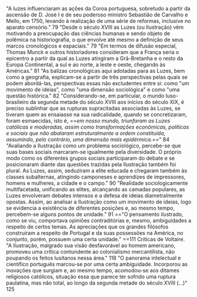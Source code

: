 "A luzes influenciaram as ações da Coroa portuguesa, sobretudo a partir da ascensão de D. José I e de seu poderoso ministro Sebastião de Carvalho e Mello, em 1750, levando à realização de uma série de reformas, inclusive no aparato censório." 79
"Desde o século XVIII as Luzes (ou Ilustração) vêm motivando a preocupação das ciências humanas e sendo objeto de polêmica na historiografia, o que envolve até mesmo a definição de seus marcos cronológicos e espaciais." 79
"Em termos de difusão especial, Thomas Munck e outros historiadores consideram que a França seria o epicentro a partir da qual as Luzes atingiram a Grã-Bretanha e o resto da Europa Continental, a sul e ao norte, a leste e oeste, chegando às Américas." 81
"As balizas cronológicas aqui adotadas para as Luzes, bem como a geografia, explicam-se a partir de três perspectivas pelas quais se podem abordá-las, perspectivas essas não excludentes entre si: como "um movimento de ideias", como "uma dimensão sociológica" e como "uma questão histórica." 82
"Considerando-se, em particular, o mundo luso-brasileiro da segunda metade do século XVIII aos inícios do século XIX, é preciso sublinhar que as rupturas supracitadas associadas às Luzes, se tiveram quem as ensaiasse na sua radicalidade, quando se concretizaram, foram esmaecidas, isto é, *==em nosso mundo, triunfaram as Luzes católicas e moderadas, assim como transformações econômicas, políticas e sociais que não abalaram estruturalmente a ordem constituída, assumindo, pelo contrário, uma dimensão mais epidérmica.==*" 84
"Avaliando a Ilustração como um problema sociológico, percebe-se que suas bases sociais marcaram-se igualmente pela diversidade. O próprio modo como os diferentes grupos sociais participaram do debate e se posicionaram diante das questões trazidas pela Ilustração também foi plural. As Luzes, assim, seduziram a elite educada e chegaram também às classes subalternas, atingindo camponeses e aprendizes de impressores, homens e mulheres, a cidade e o campo." 90
"Realidade sociologicamente multifacetada, unificando as elites, alcançando as camadas populares, as Luzes envolveram debates intensos e a defesa de ideias diametralmente opostas. Assim, ao analisar a Ilustração como um movimento de ideias, logo se evidencia a existência de diferentes posições e, ao mesmo tempo, percebem-se alguns pontos de unidade." 91
=="O pensamento ilustrado, como se viu, comportava opiniões contraditórias e, mesmo, ambiguidades a respeito de certos temas. As apreciações que os grandes filósofos construíram a respeito de Portugal e da suas possessões na América, no conjunto, porém, possuem uma certa unidade." ==111
Críticas de Voltaire.
"A Ilustração, malgrado sua visão desfavorável ao homem americano, promoveu uma crítica contundente ao colonialismo mercantilista, não poupando os feitos lusitanos nessa área." 118
"O panorama intelectual e científico português marcou-se por uma certa ambiguidade. Incorporou as inovações que surgiam e, ao mesmo tempo, acomodou-se aos ditames religiosos católicos, situação essa que parece ter sofrido uma ruptura paulatina, mas não total, ao longo da segunda metade do século XVIII (...)" 125

